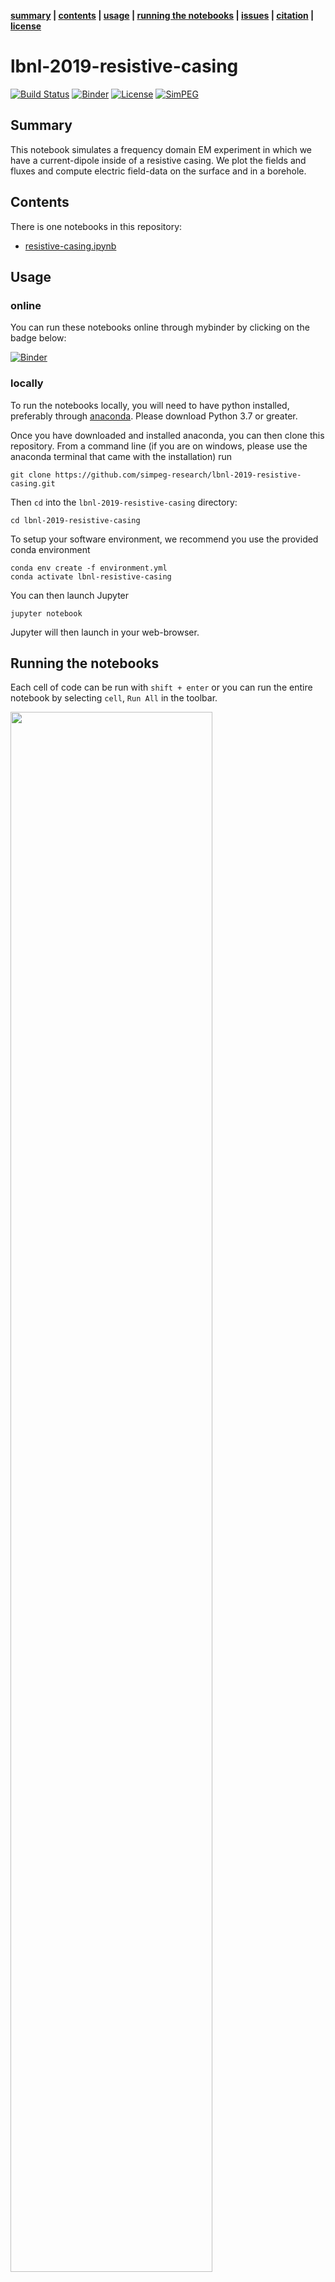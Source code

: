 **[summary](#summary) | [contents](#contents) | [usage](#usage) | [running the notebooks](#running-the-notebooks) | [issues](#issues) | [citation](#citation) | [license](#license)**

# lbnl-2019-resistive-casing


[![Build Status](https://travis-ci.org/simpeg-research/lbnl-2019-resistive-casing.svg?branch=master)](https://travis-ci.org/simpeg-research/lbnl-2019-resistive-casing)
[![Binder](https://mybinder.org/badge.svg)](https://mybinder.org/v2/gh/simpeg-research/lbnl-2019-resistive-casing/master?filepath=resistive-casing.ipynb)
[![License](https://img.shields.io/github/license/simpeg-research/lbnl-2019-resistive-casing.svg)](https://github.com/simpeg-research/lbnl-2019-resistive-casing/blob/master/LICENSE)
[![SimPEG](https://img.shields.io/badge/powered%20by-SimPEG-blue.svg)](http://simpeg.xyz)

## Summary

This notebook simulates a frequency domain EM experiment in which we have a current-dipole inside of a resistive casing. We plot the fields and fluxes and compute electric field-data on the surface and in a borehole. 

## Contents

There is one notebooks in this repository:

- [resistive-casing.ipynb](resistive-casing.ipynb)

## Usage

### online
You can run these notebooks online through mybinder by clicking on the badge below:

[![Binder](https://mybinder.org/badge.svg)](https://mybinder.org/v2/gh/simpeg-research/lbnl-2019-resistive-casing/master?filepath=resistive-casing.ipynb)

### locally
To run the notebooks locally, you will need to have python installed,
preferably through [anaconda](https://www.anaconda.com/download/). Please download 
Python 3.7 or greater. 

Once you have downloaded and installed anaconda, you can then clone this repository. 
From a command line (if you are on windows, please use the anaconda terminal that came with the installation)
run

```
git clone https://github.com/simpeg-research/lbnl-2019-resistive-casing.git
```

Then `cd` into the `lbnl-2019-resistive-casing` directory:

```
cd lbnl-2019-resistive-casing
```

To setup your software environment, we recommend you use the provided conda environment

```
conda env create -f environment.yml
conda activate lbnl-resistive-casing
```

You can then launch Jupyter

```
jupyter notebook
```

Jupyter will then launch in your web-browser.

## Running the notebooks

Each cell of code can be run with `shift + enter` or you can run the entire notebook by selecting `cell`, `Run All` in the toolbar.

<img src="https://em.geosci.xyz/_images/run_all_cells.png" width=80% align="middle">

For more information on running Jupyter notebooks, see the [Jupyter Documentation](https://jupyter.readthedocs.io/en/latest/)

If you are new to Python, I highly recommend taking a look at:
- [A Whirlwind Tour of Python](https://jakevdp.github.io/WhirlwindTourOfPython/)
- [The Python Data Science Handbook](https://jakevdp.github.io/PythonDataScienceHandbook/)

## Issues

Please [make an issue](https://github.com/simpeg-research/lbnl-2019-resistive-casing/issues) if you encounter any problems while trying to run the notebooks.

## Citation

If you build upon or use these examples in your work, please cite:

Heagy, L. J., & Oldenburg, D. W. (2018). Modeling electromagnetics on cylindrical meshes with applications to steel-cased wells. Computers & geosciences. [https://doi.org/10.1016/j.cageo.2018.11.010](https://doi.org/10.1016/j.cageo.2018.11.010)

```
@article{Heagy2018,
author = {Heagy, Lindsey J. and Oldenburg, Douglas W.},
doi = {10.1016/j.cageo.2018.11.010},
issn = {00983004},
journal = {Computers {\&} Geosciences},
month = {nov},
title = {{Modeling electromagnetics on cylindrical meshes with applications to steel-cased wells}},
url = {https://linkinghub.elsevier.com/retrieve/pii/S009830041830390X},
year = {2018}
}

```

The paper is also available on the ArXiv: [1804.07991](https://arxiv.org/abs/1804.07991).

## License
These notebooks are licensed under the [BSD 3](/LICENSE) which allows academic and commercial re-use and adaptation of this work.
